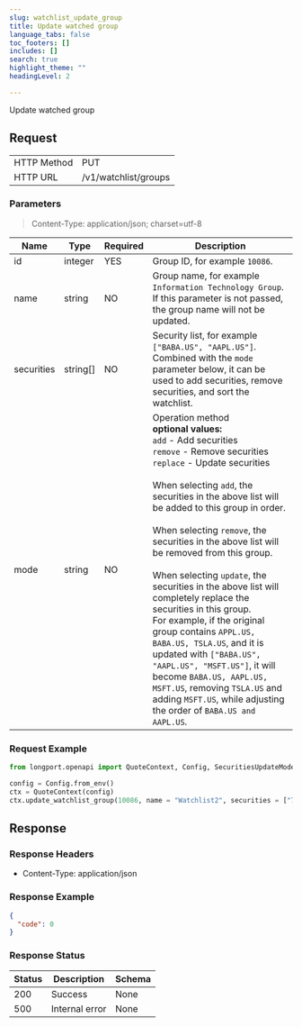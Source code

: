 ```yaml
---
slug: watchlist_update_group
title: Update watched group 
language_tabs: false
toc_footers: []
includes: []
search: true
highlight_theme: ""
headingLevel: 2

---
```


Update watched group

<SDKLinks module="quote" klass="QuoteContext" method="update_watchlist_group" />

## 

## Request

<table className="http-basic">
<tbody>
<tr><td className="http-basic-key">HTTP Method</td><td>PUT</td></tr>
<tr><td className="http-basic-key">HTTP URL</td><td>/v1/watchlist/groups 
</td></tr>
</tbody>
</table>

### Parameters

> Content-Type: application/json; charset=utf-8

| Name | Type | Required | Description |
|---|---|---|---|
| id | integer | YES | Group ID, for example `10086`.  |
| name | string | NO | Group name, for example `Information Technology Group`. <br /> If this parameter is not passed, the group name will not be updated.  |
| securities | string[] | NO | Security list, for example `["BABA.US", "AAPL.US"]`.<br /> Combined with the `mode` parameter below, it can be used to add securities, remove securities, and sort the watchlist.  |
| mode | string | NO | Operation method<br /> **optional values:**<br /> `add` - Add securities<br /> `remove` - Remove securities<br /> `replace` - Update securities<br /><br /> When selecting `add`, the securities in the above list will be added to this group in order.<br /><br /> When selecting `remove`, the securities in the above list will be removed from this group.<br /><br /> When selecting `update`, the securities in the above list will completely replace the securities in this group.<br /> For example, if the original group contains `APPL.US, BABA.US, TSLA.US`, and it is updated with `["BABA.US", "AAPL.US", "MSFT.US"]`, it will become `BABA.US, AAPL.US, MSFT.US`, removing `TSLA.US` and adding `MSFT.US`, while adjusting the order of `BABA.US and AAPL.US`. |

### Request Example

```python
from longport.openapi import QuoteContext, Config, SecuritiesUpdateMode

config = Config.from_env()
ctx = QuoteContext(config)
ctx.update_watchlist_group(10086, name = "Watchlist2", securities = ["700.HK", "AAPL.US"], SecuritiesUpdateMode.Replace)
```

## Response

### Response Headers

- Content-Type: application/json

### Response Example

```json
{
  "code": 0
}
```

### Response Status

| Status | Description | Schema |
|---|---|---|
| 200 | Success | None |
| 500 | Internal error | None |

<aside className="success">
</aside>

